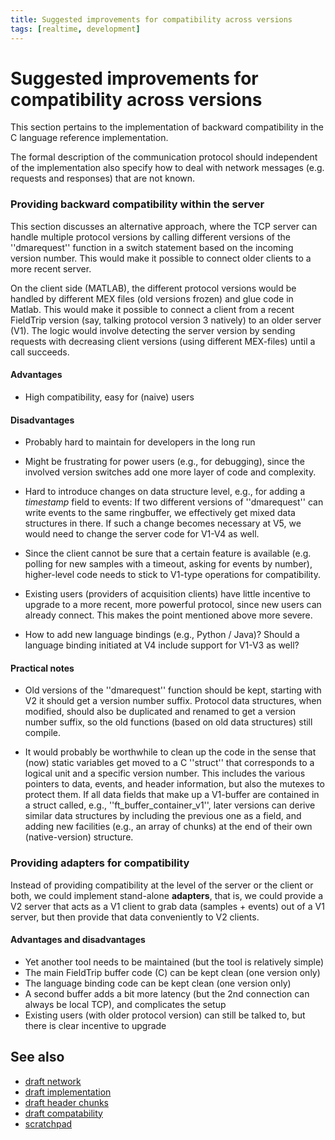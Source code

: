 ```yaml
---
title: Suggested improvements for compatibility across versions
tags: [realtime, development]
---
```


# Suggested improvements for compatibility across versions

This section pertains to the implementation of backward compatibility in the C language reference implementation.

The formal description of the communication protocol should independent of the implementation also specify how to deal with network messages (e.g. requests and responses) that are not known.  

### Providing backward compatibility within the server

This section discusses an alternative approach, where the TCP server can handle multiple protocol versions by calling different versions
of the ''dmarequest'' function in a switch statement based on the incoming version number. This would make it possible to connect older clients
to a more recent server.

On the client side (MATLAB), the different protocol versions would be handled by different MEX files (old versions frozen) and glue code in Matlab.
This would make it possible to connect a client from a recent FieldTrip version (say, talking protocol version 3 natively) to an older server (V1).
The logic would involve detecting the server version by sending requests with decreasing client versions (using different MEX-files) until a call succeeds.

#### Advantages

*  High compatibility, easy for (naive) users

#### Disadvantages

*  Probably hard to maintain for developers in the long run

*  Might be frustrating for power users (e.g., for debugging), since the involved version switches add one more layer of code and complexity.

*  Hard to introduce changes on data structure level, e.g., for adding a *timestamp* field to events: If two different versions of ''dmarequest'' can write events to the same ringbuffer, we effectively get mixed data structures in there. If such a change becomes necessary at V5, we would need to change the server code for V1-V4 as well.

*  Since the client cannot be sure that a certain feature is available (e.g. polling for new samples with a timeout, asking for events by number), higher-level code needs to stick to V1-type operations for compatibility.

*  Existing users (providers of acquisition clients) have little incentive to upgrade to a more recent, more powerful protocol, since new users can already connect. This makes the point mentioned above more severe.

*  How to add new language bindings (e.g., Python / Java)? Should a language binding initiated at V4 include support for V1-V3 as well?

#### Practical notes

*  Old versions of the ''dmarequest'' function should be kept, starting with V2 it should get a version number suffix. Protocol data structures, when modified, should also be duplicated and renamed to get a version number suffix, so the old functions (based on old data structures) still compile.

*  It would probably be worthwhile to clean up the code in the sense that (now) static variables get moved to a C ''struct'' that corresponds to a logical unit and a specific version number. This includes the various pointers to data, events, and header information, but also the mutexes to protect them. If all data fields that make up a V1-buffer are contained in a struct called, e.g., ''ft_buffer_container_v1'', later versions can derive similar data structures by including the previous one as a field, and adding new facilities (e.g., an array of chunks) at the end of their own (native-version) structure.

### Providing adapters for compatibility

Instead of providing compatibility at the level of the server or the client or both, we could implement stand-alone **adapters**, that is, we could provide a V2 server that acts as a V1 client to grab data (samples + events) out of a V1 server, but then provide that data conveniently to V2 clients.

#### Advantages and disadvantages

*  Yet another tool needs to be maintained (but the tool is relatively simple)
*  The main FieldTrip buffer code (C) can be kept clean (one version only)
*  The language binding code can be kept clean (one version only)
*  A second buffer adds a bit more latency (but the 2nd connection can always be local TCP), and complicates the setup
*  Existing users (with older protocol version) can still be talked to, but there is clear incentive to upgrade

## See also

*  [draft network](/development/realtime/draft_network)
*  [draft implementation](/development/realtime/draft_implementation)
*  [draft header chunks](/development/realtime/draft_header_chunks)
*  [draft compatability](/development/realtime/draft_compatability)
*  [scratchpad](/development/realtime/scratchpad)
